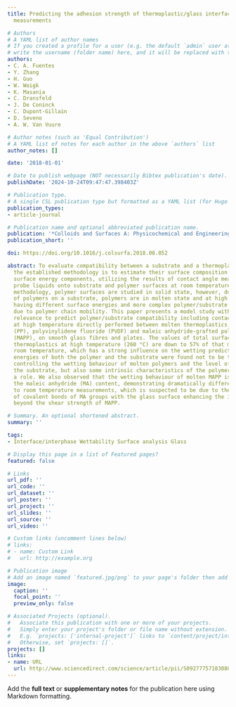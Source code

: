 ```yaml
---
title: Predicting the adhesion strength of thermoplastic/glass interfaces from wetting
  measurements

# Authors
# A YAML list of author names
# If you created a profile for a user (e.g. the default `admin` user at `content/authors/admin/`), 
# write the username (folder name) here, and it will be replaced with their full name and linked to their profile.
authors:
- C. A. Fuentes
- Y. Zhang
- H. Guo
- W. Woigk
- K. Masania
- C. Dransfeld
- J. De Coninck
- C. Dupont-Gillain
- D. Seveno
- A. W. Van Vuure

# Author notes (such as 'Equal Contribution')
# A YAML list of notes for each author in the above `authors` list
author_notes: []

date: '2018-01-01'

# Date to publish webpage (NOT necessarily Bibtex publication's date).
publishDate: '2024-10-24T09:47:47.398403Z'

# Publication type.
# A single CSL publication type but formatted as a YAML list (for Hugo requirements).
publication_types:
- article-journal

# Publication name and optional abbreviated publication name.
publication: '*Colloids and Surfaces A: Physicochemical and Engineering Aspects*'
publication_short: ''

doi: https://doi.org/10.1016/j.colsurfa.2018.08.052

abstract: To evaluate compatibility between a substrate and a thermoplastic polymer,
  the established methodology is to estimate their surface composition in terms of
  surface energy components, utilizing the results of contact angle measurements of
  probe liquids onto substrate and polymer surfaces at room temperature. Using this
  methodology, polymer surfaces are studied in solid state, however, during spreading
  of polymers on a substrate, polymers are in molten state and at high temperature,
  having different surface energies and more complex polymer/substrate interactions
  due to polymer chain mobility. This paper presents a model study with practical
  relevance to predict polymer/substrate compatibility including contact angle measurements
  at high temperature directly performed between molten thermoplastics; polypropylene
  (PP), polyvinylidene fluoride (PVDF) and maleic anhydride-grafted polypropylene
  (MAPP), on smooth glass fibres and plates. The values of total surface energy of
  thermoplastics at high temperature (260 °C) are down to 57% of that measured at
  room temperature, which has a strong influence on the wetting prediction. Surface
  energies of both the polymer and the substrate were found not to be the only factor
  controlling the wetting behaviour of molten polymers and the level of adhesion with
  the substrate, but also some intrinsic characteristics of the polymer melt play
  a role. We also observed that the wetting behaviour of molten MAPP is affected by
  the maleic anhydride (MA) content, demonstrating dramatically different results
  to room temperature measurements, which is suspected to be due to the formation
  of covalent bonds of MA groups with the glass surface enhancing the interface strength
  beyond the shear strength of MAPP.

# Summary. An optional shortened abstract.
summary: ''

tags:
- Interface/interphase Wettability Surface analysis Glass

# Display this page in a list of Featured pages?
featured: false

# Links
url_pdf: ''
url_code: ''
url_dataset: ''
url_poster: ''
url_project: ''
url_slides: ''
url_source: ''
url_video: ''

# Custom links (uncomment lines below)
# links:
# - name: Custom Link
#   url: http://example.org

# Publication image
# Add an image named `featured.jpg/png` to your page's folder then add a caption below.
image:
  caption: ''
  focal_point: ''
  preview_only: false

# Associated Projects (optional).
#   Associate this publication with one or more of your projects.
#   Simply enter your project's folder or file name without extension.
#   E.g. `projects: ['internal-project']` links to `content/project/internal-project/index.md`.
#   Otherwise, set `projects: []`.
projects: []
links:
- name: URL
  url: http://www.sciencedirect.com/science/article/pii/S0927775718308069
---
```


Add the **full text** or **supplementary notes** for the publication here using Markdown formatting.
